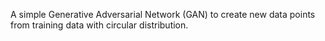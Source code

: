 A simple Generative Adversarial Network (GAN) to create new data points from training data with circular distribution.
